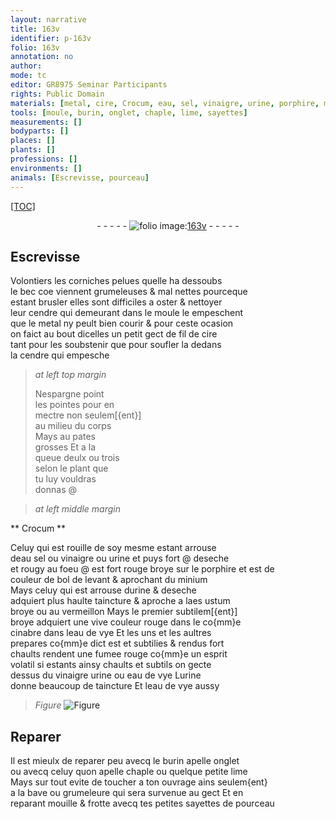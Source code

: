 ```yaml
---
layout: narrative
title: 163v
identifier: p-163v
folio: 163v
annotation: no
author:
mode: tc
editor: GR8975 Seminar Participants
rights: Public Domain
materials: [metal, cire, Crocum, eau, sel, vinaigre, urine, porphire, minium, aes ustum, vermeillon, cinabre, eau de vye]
tools: [moule, burin, onglet, chaple, lime, sayettes]
measurements: []
bodyparts: []
places: []
plants: []
professions: []
environments: []
animals: [Escrevisse, pourceau]
---
```


<p><a href="{{ site.baseurl }}/diplomatic/">[TOC]</a></p><div class="folio" align="center">- - - - - <a href="http://gallica.bnf.fr/ark:/12148/btv1b10500001g/f332.image" target="_blank"><img src="https://cu-mkp.github.io/2017-workshop-edition/assets/photo-icon.png" alt="folio image: " style="display:inline-block; margin-bottom:-3px;"/>163v</a> - - - - - </div>  
  

## <span class="al">Escrevisse</span>

 
Volontiers les corniches pelues quelle ha dessoubs<br/> le bec <span class="del">coe</span> viennent grumeleuses & mal nettes pourceque<br/> estant brusler elles sont difficiles a oster & nettoyer<br/> leur cendre qui demeurant dans le <span class="tl">moule</span> <span class="del">le</span> empeschent<br/> que le <span class="m">metal</span> ny peult bien courir & pour ceste ocasion<br/> on faict au bout dicelles un petit gect de fil de <span class="m">cire</span><br/> tant pour les soubstenir que pour soufler la dedans<br/> la cendre qui empesche
 
> *at left top margin*
> 
> 
>  Nespargne point<br/> les pointes pour en<br/> mectre non seulem[{ent}]<br/> au milieu du corps<br/> Mays au pates<br/> grosses Et a la<br/> queue deulx ou trois<br/> selon le plant que<br/> tu luy vouldras<br/> donnas @
 
 
> *at left middle margin*
> 
> 
>   

** <span class="m">Crocum</span> **

 
Celuy qui est rouille de soy mesme estant arrouse<br/> d<span class="m">eau</span> <span class="m">sel</span> ou <span class="m">vinaigre</span> ou <span class="m">urine</span> et puys <span class="add">fort</span> @ deseche<br/> <span class="add">et rougy au foeu</span> @ est fort rouge broye sur le <span class="m">porphire</span> et est de<br/> couleur de bol de levant & aprochant du <span class="m">minium</span><br/> Mays celuy qui est arrouse d<span class="m">urine</span> & deseche<br/> adquiert plus haulte taincture & aproche a l<span class="m">aes ustum</span><br/> broye ou au <span class="m">vermeillon</span> Mays le premier subtilem[{ent}]<br/> broye adquiert une vive couleur rouge <span class="del">dans le</span> co{mm}e<br/> <span class="m">cinabre</span> dans l<span class="m">eau de vye</span> Et les uns et les aultres<br/> prepares co{mm}e dict est et subtilies & rendus fort<br/> chaults rendent une fumee rouge co{mm}e un esprit<br/> volatil si estants ainsy chaults et subtils on gecte<br/> dessus du <span class="m">vinaigre</span> <span class="m">urine</span> ou <span class="m">eau de vye</span> L<span class="m">urine</span><br/> donne beaucoup de taincture Et l<span class="m">eau de vye</span> aussy
  
> *Figure*
> <a href="https://drive.google.com/open?id=0B9-oNrvWdlO5anJvd0FQQ3BkRFE" target="_blank"><img src="https://cu-mkp.github.io/GR8975-edition/assets/photo-icon.png" alt="Figure" style="display:inline-block; margin-bottom:-3px;"/></a>
 
 
  

## Reparer

 
Il est mieulx de reparer peu avecq le <span class="tl">burin</span> apelle <span class="tl">onglet</span><br/> ou avecq celuy quon apelle <span class="tl">chaple</span> ou quelque petite <span class="tl">lime</span><br/> Mays sur tout evite de toucher a ton ouvrage ains seulem{ent}<br/> a la bave ou grumeleure qui sera survenue au gect Et en<br/> reparant mouille & frotte avecq tes petites <span class="tl">sayettes</span> de <span class="al">pourceau</span>
 
